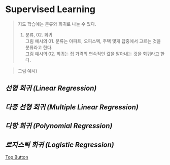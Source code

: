 Supervised Learning
=============  
> 지도 학습에는 분류와 회귀로 나눌 수 있다.  
> 01. 분류, 02. 회귀  
> 그림 예시의 01. 분류는 아파트, 오피스텍, 주택 몇개 답중에서 고르는 것을 분류라고 한다.  
> 그림 예시의 02. 회귀는 집 가격의 연속적인 값을 알아내는 것을 회귀라고 한다.  
  
> 그림 예시)
> 

*선형 회귀 (Linear Regression)*
-------------  
>   

*다중 선형 회귀 (Multiple Linear Regression)*
-------------  
>  

*다항 회귀 (Polynomial Regression)*
-------------  
>  


*로지스틱 회귀 (Logistic Regression)*
-------------  
>  

[Top Button](#)
